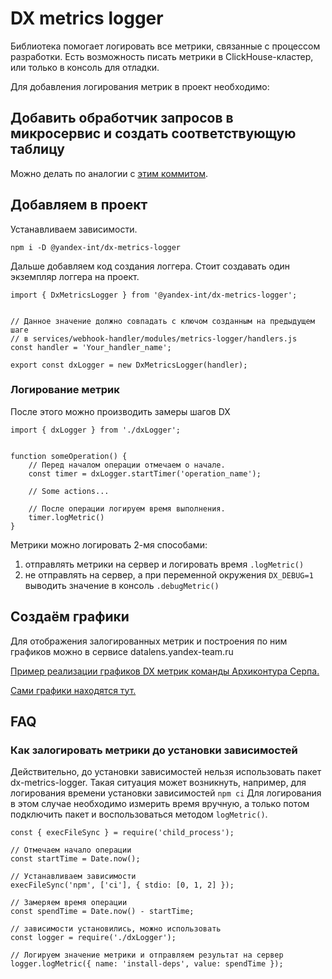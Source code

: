 # DX metrics logger

Библиотека помогает логировать все метрики, связанные с процессом разработки.
Есть возможность писать метрики в ClickHouse-кластер, или только в консоль для отладки.

Для добавления логирования метрик в проект необходимо:

## Добавить обработчик запросов в микросервис и создать соответствующую таблицу

Можно делать по аналогии с [этим коммитом](https://github.yandex-team.ru/search-interfaces/microservices/commit/03190a99e1d5d7089f5ae467694fc6d11c5593f5).

## Добавляем в проект
Устанавливаем зависимости.

```(bash)
npm i -D @yandex-int/dx-metrics-logger
```

Дальше добавляем код создания логгера. Стоит создавать один экземпляр логгера на проект.
```(javascript)
import { DxMetricsLogger } from '@yandex-int/dx-metrics-logger';


// Данное значение должно совпадать с ключом созданным на предыдущем шаге
// в services/webhook-handler/modules/metrics-logger/handlers.js
const handler = 'Your_handler_name';

export const dxLogger = new DxMetricsLogger(handler);
```
### Логирование метрик

После этого можно производить замеры шагов DX

```(javascript)
import { dxLogger } from './dxLogger';


function someOperation() {
    // Перед началом операции отмечаем о начале.
    const timer = dxLogger.startTimer('operation_name');

    // Some actions...

    // После операции логируем время выполнения.
    timer.logMetric()
}
```

Метрики можно логировать 2-мя способами:
1. отправлять метрики на сервер и логировать время `.logMetric()`
2. не отправлять на сервер, а при переменной окружения `DX_DEBUG=1` выводить значение в консоль `.debugMetric()`

## Создаём графики

Для отображения залогированных метрик и построения по ним графиков можно в сервисе datalens.yandex-team.ru

[Пример реализации графиков DX метрик команды Архиконтура Серпа.](https://a.yandex-team.ru/arc/trunk/arcadia/frontend/projects/ci/charts/arcadia-frontend-infra/arch-dx)

[Сами графики находятся тут.](https://datalens.yandex-team.ru/navigation/90hpugu7yfey5-arch-dx)

## FAQ

### Как залогировать метрики до установки зависимостей

Действительно, до установки зависимостей нельзя использовать пакет dx-metrics-logger.
Такая ситуация может возникнуть, например, для логирования времени установки зависимостей `npm ci`
Для логирования в этом случае необходимо измерить время вручную, а только потом подключить пакет и воспользоваться методом `logMetric()`.

```(javascript)
const { execFileSync } = require('child_process');

// Отмечаем начало операции
const startTime = Date.now();

// Устанавливаем зависимости
execFileSync('npm', ['ci'], { stdio: [0, 1, 2] });

// Замеряем время операции
const spendTime = Date.now() - startTime;

// зависимости установились, можно использовать
const logger = require('./dxLogger');

// Логируем значение метрики и отправляем результат на сервер
logger.logMetric({ name: 'install-deps', value: spendTime });
```
